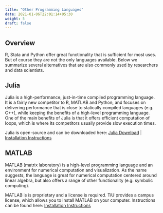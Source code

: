 ```yaml
---
title: "Other Programming Languages"
date: 2021-01-06T22:01:14+05:30
weight: 5
draft: false
---
```


## Overview
R, Stata and Python offer great functionality that is sufficient for most uses. But of course they are not the only languages available. Below we summarize several alternatives that are also commonly used by researchers and data scientists.

## Julia
Julia is a high-performance, just-in-time compiled programming language. It is a fairly new competitor to R, MATLAB and Python, and focuses on delivering performance that is close to statically compiled languages (e.g. C++), while keeping the benefits of a high-level programming language. One of the main benefits of Julia is that it offers efficient computation of loops, which is where its competitors usually provide slow execution times.

Julia is open-source and can be downloaded here: [Julia Download](https://julialang.org/downloads/) | [Installation Instructions](https://julialang.org/downloads/platform/)


## MATLAB
MATLAB (matrix laboratory) is a high-level programming language and an environment for numerical computation and visualization. As the name suggests, the language is great for numerical computation centered around linear algebra, but also offers a range of other functionality (e.g. symbolic computing).

MATLAB is is proprietary and a license is required. TiU provides a campus license, which allows you to install MATLAB on your computer. Instructions can be found here: [Installation Instructions](https://servicedesk.uvt.nl/tas/public/ssp/content/detail/knowledgeitem?unid=9c895a61-020c-4692-92a7-96ef357211f7)
